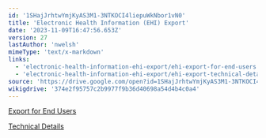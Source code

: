 ```yaml
---
id: '1SHajJrhtwYmjKyAS3M1-3NTKOCI4liepuWkNbor1vN0'
title: 'Electronic Health Information (EHI) Export'
date: '2023-11-09T16:47:56.653Z'
version: 27
lastAuthor: 'nwelsh'
mimeType: 'text/x-markdown'
links:
  - 'electronic-health-information-ehi-export/ehi-export-for-end-users.md'
  - 'electronic-health-information-ehi-export/ehi-export-technical-details.md'
source: 'https://drive.google.com/open?id=1SHajJrhtwYmjKyAS3M1-3NTKOCI4liepuWkNbor1vN0'
wikigdrive: '374e2f95757c2b9977f9b36d40698a54d4b4c0a4'
---
```

[Export for End Users](electronic-health-information-ehi-export/ehi-export-for-end-users.md)

[Technical Details](electronic-health-information-ehi-export/ehi-export-technical-details.md)
